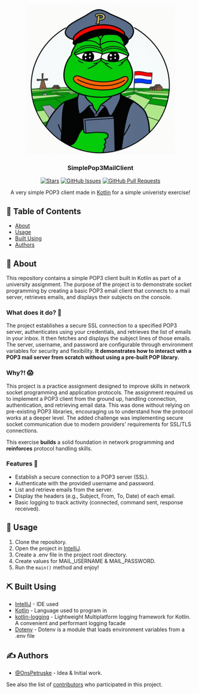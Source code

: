 <p align="center">
  <a href="https://github.com/pkg-dot-zip/SimplePop3MailClient/" rel="noopener">
 <img width=400px height=400px src="docs/logo.png" alt="Project logo"></a>
</p>

<h3 align="center">SimplePop3MailClient</h3>

<div align="center">

  [![Stars](https://img.shields.io/github/stars/pkg-dot-zip/SimplePop3MailClient.svg)](https://github.com/pkg-dot-zip/SimplePop3MailClient/stargazers)
  [![GitHub Issues](https://img.shields.io/github/issues/pkg-dot-zip/SimplePop3MailClient.svg)](https://github.com/pkg-dot-zip/SimplePop3MailClient/issues)
  [![GitHub Pull Requests](https://img.shields.io/github/issues-pr/pkg-dot-zip/SimplePop3MailClient.svg)](https://github.com/pkg-dot-zip/SimplePop3MailClient/pulls)

</div>

<p align="center">A very simple POP3 client made in <a href="https://kotlinlang.org/">Kotlin</a> for a simple univeristy exercise!
</p>

## 📝 Table of Contents
- [About](#about)
- [Usage](#usage)
- [Built Using](#built_using)
- [Authors](#authors)

## 🧐 About <a name="about"></a>
This repository contains a simple POP3 client built in Kotlin as part of a university assignment. The purpose of the project is to demonstrate socket programming by creating a basic POP3 email client that connects to a mail server, retrieves emails, and displays their subjects on the console.

### What does it do? 🤔
The project establishes a secure SSL connection to a specified POP3 server, authenticates using your credentials, and retrieves the list of emails in your inbox. It then fetches and displays the subject lines of those emails. The server, username, and password are configurable through environment variables for security and flexibility. **It demonstrates how to interact with a POP3 mail server from scratch without using a pre-built POP library.**

### Why?! 😱
This project is a practice assignment designed to improve skills in network socket programming and application protocols. The assignment required us to implement a POP3 client from the ground up, handling connection, authentication, and retrieving email data. This was done without relying on pre-existing POP3 libraries, encouraging us to understand how the protocol works at a deeper level. The added challenge was implementing secure socket communication due to modern providers' requirements for SSL/TLS connections.

This exercise **builds** a solid foundation in network programming and **reinforces** protocol handling skills.

### Features 🌟
- Establish a secure connection to a POP3 server (SSL).
- Authenticate with the provided username and password.
- List and retrieve emails from the server.
- Display the headers (e.g., Subject, From, To, Date) of each email.
- Basic logging to track activity (connected, command sent, response received).

## 🎈 Usage <a name="usage"></a>
1. Clone the repository.
1. Open the project in [IntelliJ](https://www.jetbrains.com/idea/).
1. Create a .env file in the project root directory.
1. Create values for MAIL_USERNAME & MAIL_PASSWORD.
1. Run the `main()` method and enjoy!

## ⛏️ Built Using <a name = "built_using"></a>
- [IntelliJ](https://www.jetbrains.com/idea/) - IDE used
- [Kotlin](https://kotlinlang.org/) - Language used to program in
- [kotlin-logging](https://github.com/oshai/kotlin-logging) - Lightweight Multiplatform logging framework for Kotlin. A convenient and performant logging facade
- [Dotenv](https://github.com/cdimascio/dotenv-kotlin) - Dotenv is a module that loads environment variables from a .env file

## ✍️ Authors <a name = "authors"></a>
- [@OnsPetruske](https://github.com/pkg-dot-zip) - Idea & Initial work.

See also the list of [contributors](https://github.com/pkg-dot-zip/KobwebPortfolioTemplate/contributors) who participated in this project.
